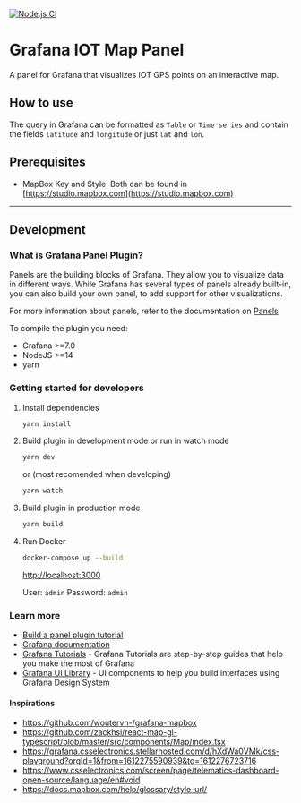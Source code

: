 [![Node.js CI](https://github.com/iuricmp/grafana-iot-map-panel/actions/workflows/node.js.yml/badge.svg)](https://github.com/iuricmp/grafana-iot-map-panel/actions/workflows/node.js.yml)

# Grafana IOT Map Panel

A panel for Grafana that visualizes IOT GPS points on an interactive map.
## How to use

The query in Grafana can be formatted as `Table` or `Time series` and contain the fields `latitude` and `longitude` or just `lat` and `lon`.

## Prerequisites

- MapBox Key and Style. Both can be found in [https://studio.mapbox.com](https://studio.mapbox.com)

---

## Development

### What is Grafana Panel Plugin?

Panels are the building blocks of Grafana. They allow you to visualize data in different ways. While Grafana has several types of panels already built-in, you can also build your own panel, to add support for other visualizations.

For more information about panels, refer to the documentation on [Panels](https://grafana.com/docs/grafana/latest/features/panels/panels/)

To compile the plugin you need:

- Grafana >=7.0
- NodeJS >=14
- yarn

### Getting started for developers

1. Install dependencies

   ```bash
   yarn install
   ```

2. Build plugin in development mode or run in watch mode

   ```bash
   yarn dev
   ```

   or (most recomended when developing)

   ```bash
   yarn watch
   ```

3. Build plugin in production mode

   ```bash
   yarn build
   ```

4. Run Docker

   ```bash
   docker-compose up --build
   ```

   [http://localhost:3000](http://localhost:3000)

   User: `admin` Password: `admin`

### Learn more

- [Build a panel plugin tutorial](https://grafana.com/tutorials/build-a-panel-plugin)
- [Grafana documentation](https://grafana.com/docs/)
- [Grafana Tutorials](https://grafana.com/tutorials/) - Grafana Tutorials are step-by-step guides that help you make the most of Grafana
- [Grafana UI Library](https://developers.grafana.com/ui) - UI components to help you build interfaces using Grafana Design System

#### Inspirations

- https://github.com/woutervh-/grafana-mapbox
- https://github.com/zackhsi/react-map-gl-typescript/blob/master/src/components/Map/index.tsx
- https://grafana.csselectronics.stellarhosted.com/d/hXdWa0VMk/css-playground?orgId=1&from=1612275590939&to=1612276723716
- https://www.csselectronics.com/screen/page/telematics-dashboard-open-source/language/en#void
- https://docs.mapbox.com/help/glossary/style-url/
